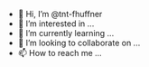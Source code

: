 - 👋 Hi, I’m @tnt-fhuffner
- 👀 I’m interested in ...
- 🌱 I’m currently learning ...
- 💞️ I’m looking to collaborate on ...
- 📫 How to reach me ...

<!---
tnt-fhuffner/tnt-fhuffner is a ✨ special ✨ repository because its `README.md` (this file) appears on your GitHub profile.
You can click the Preview link to take a look at your changes.
--->
